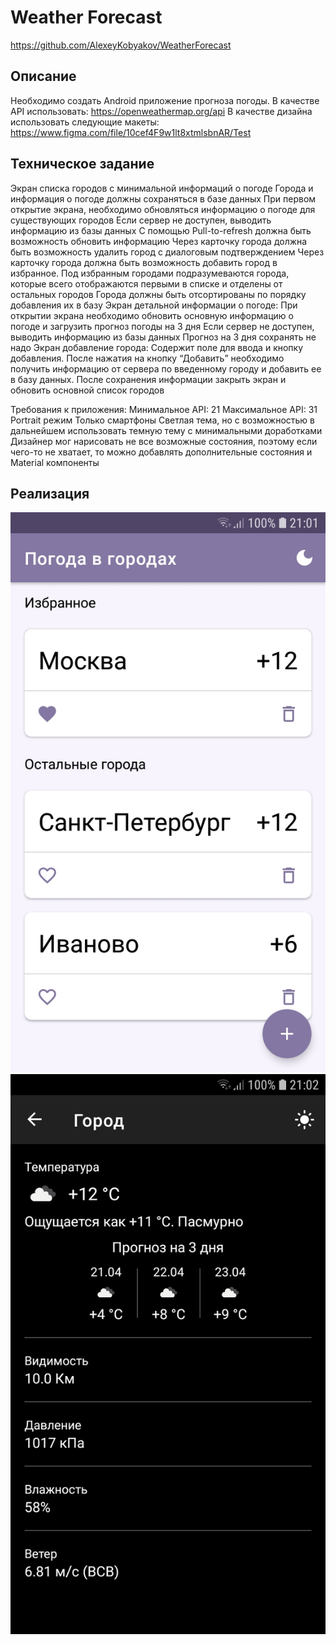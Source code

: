 # Weather Forecast

https://github.com/AlexeyKobyakov/WeatherForecast

## Описание
Необходимо создать Android приложение прогноза погоды.
В качестве API использовать: https://openweathermap.org/api
В качестве дизайна использовать следующие макеты: https://www.figma.com/file/10cef4F9w1lt8xtmlsbnAR/Test

## Техническое задание
Экран списка городов с минимальной информаций о погоде
Города и информация о погоде должны сохраняться в базе данных
При первом открытие экрана, необходимо обновляться информацию о погоде для существующих городов
Если сервер не доступен, выводить информацию из базы данных
С помощью Pull-to-refresh должна быть возможность обновить информацию
Через карточку города должна быть возможность удалить город с диалоговым подтверждением
Через карточку города должна быть возможность добавить город в избранное. Под избранным городами подразумеваются города, которые всего отображаются первыми в списке и отделены от остальных городов
Города должны быть отсортированы по порядку добавления их в базу
Экран детальной информации о погоде:
При открытии экрана необходимо обновить основную информацию о погоде и загрузить прогноз погоды на 3 дня
Если сервер не доступен, выводить информацию из базы данных
Прогноз на 3 дня сохранять не надо
Экран добавление города:
Содержит поле для ввода и кнопку добавления. После нажатия на кнопку “Добавить” необходимо получить информацию от сервера по введенному городу и добавить ее в базу данных.
После сохранения информации закрыть экран и обновить основной список городов

Требования к приложения:
Минимальное API: 21
Максимальное API: 31
Portrait режим
Только смартфоны
Светлая тема, но с возможностью в дальнейшем использовать темную тему с минимальными доработками
Дизайнер мог нарисовать не все возможные состояния, поэтому если чего-то не хватает, то можно добавлять дополнительные состояния и Material компоненты

## Реализация
![Screenshot 1](/1.jpg?raw=false)
![Screenshot 2](/2.jpg?raw=false)